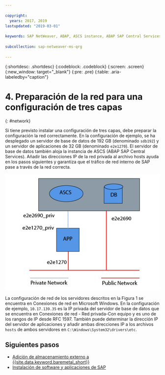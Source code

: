 ```yaml
---

copyright:
  years: 2017, 2019
lastupdated: "2019-03-01"

keywords: SAP NetWeaver, ABAP, ASCS instance, ABAP SAP Central Services, application server, database server, three-tier

subcollection: sap-netweaver-ms-qrg

---
```


{:shortdesc: .shortdesc}
{:codeblock: .codeblock}
{:screen: .screen}
{:new_window: target="_blank"}
{:pre: .pre}
{:table: .aria-labeledby="caption"}

# 4. Preparación de la red para una configuración de tres capas
{: #network}

Si tiene previsto instalar una configuración de tres capas, debe preparar la configuración la red correctamente. En la configuración de ejemplo, se ha desplegado un servidor de base de datos de 192 GB (denominado `sdb192`) y un servidor de aplicaciones de 32 GB (denominado `e2e1270`). El servidor de base de datos también aloja la instancia de ASCS (ABAP SAP Central Services). Añadir las direcciones IP de la red privada al archivo hosts ayuda en los pasos siguientes y garantiza que el tráfico de red interno de SAP pase a través de la red correcta.

![Figura 1. Ejemplo de configuración de tres capas](/images/network-01.png "Ejemplo de configuración de tres capas")

La configuración de red de los servidores descritos en la Figura 1 se encuentra en Conexiones de red en Microsoft Windows. En la configuración de ejemplo, `10.17.139.35` es la IP privada del servidor de base de datos que se encuentra en Conexiones de red - Red privada-Con equipo y es uno de los rangos de IP desde RFC 1597. También puede determinar la dirección IP del servidor de aplicaciones y añadir ambas direcciones IP a los archivos `hosts` de ambos servidores en `C:\Windows\System32\drivers\etc`.

## Siguientes pasos

  * [Adición de almacenamiento externo a {{site.data.keyword.baremetal_short}}](/docs/infrastructure/sap-netweaver-ms-qrg?topic=sap-netweaver-ms-qrg-storage)
  * [Instalación de software y aplicaciones de SAP](/docs/infrastructure/sap-netweaver-ms-qrg?topic=sap-netweaver-ms-qrg-install_landscape)
